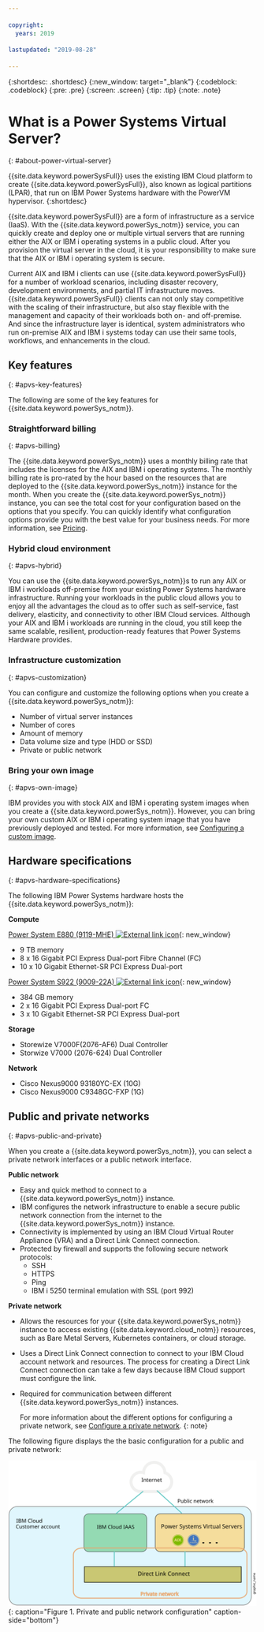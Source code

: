 ```yaml
---

copyright:
  years: 2019

lastupdated: "2019-08-28"

---
```


{:shortdesc: .shortdesc}
{:new_window: target="_blank"}
{:codeblock: .codeblock}
{:pre: .pre}
{:screen: .screen}
{:tip: .tip}
{:note: .note}

# What is a Power Systems Virtual Server?
{: #about-power-virtual-server}

{{site.data.keyword.powerSysFull}} uses the existing IBM Cloud platform to create {{site.data.keyword.powerSysFull}}, also known as logical partitions (LPAR), that run on IBM Power Systems hardware with the PowerVM hypervisor.
{:shortdesc}

{{site.data.keyword.powerSysFull}} are a form of infrastructure as a service (IaaS). With the {{site.data.keyword.powerSys_notm}} service, you can quickly create and deploy one or multiple virtual servers that are running either the AIX or IBM i operating systems in a public cloud. After you provision the virtual server in the cloud, it is your responsibility to make sure that the AIX or IBM i operating system is secure.

Current AIX and IBM i clients can use {{site.data.keyword.powerSysFull}} for a number of workload scenarios, including disaster recovery, development environments, and partial IT infrastructure moves. {{site.data.keyword.powerSysFull}} clients can not only stay competitive with the scaling of their infrastructure, but also stay flexible with the management and capacity of their workloads both on- and off-premise. And since the infrastructure layer is identical, system administrators who run on-premise AIX and IBM i systems today can use their same tools, workflows, and enhancements in the cloud.

## Key features
{: #apvs-key-features}

The following are some of the key features for {{site.data.keyword.powerSys_notm}}.

### Straightforward billing
{: #apvs-billing}

The {{site.data.keyword.powerSys_notm}} uses a monthly billing rate that includes the licenses for the AIX and IBM i operating systems. The monthly billing rate is pro-rated by the hour based on the resources that are deployed to the {{site.data.keyword.powerSys_notm}} instance for the month. When you create the {{site.data.keyword.powerSys_notm}} instance, you can see the total cost for your configuration based on the options that you specify.  You can quickly identify what configuration options provide you with the best value for your business needs. For more information, see [Pricing](/docs/infrastructure/power-iaas?topic=power-iaas-pricing-virtual-server#pricing-virtual-server).

### Hybrid cloud environment
{: #apvs-hybrid}

You can use the {{site.data.keyword.powerSys_notm}}s to run any AIX or IBM i workloads off-premise from your existing Power Systems hardware infrastructure. Running your workloads in the public cloud allows you to enjoy all the advantages the cloud as to offer such as self-service, fast delivery, elasticity, and connectivity to other IBM Cloud services. Although your AIX and IBM i workloads are running in the cloud, you still keep the same scalable, resilient, production-ready features that Power Systems Hardware provides.

### Infrastructure customization
{: #apvs-customization}

You can configure and customize the following options when you create a {{site.data.keyword.powerSys_notm}}:

* Number of virtual server instances
* Number of cores
* Amount of memory
* Data volume size and type (HDD or SSD)
* Private or public network

### Bring your own image
{: #apvs-own-image}

IBM provides you with stock AIX and IBM i operating system images when you create a {{site.data.keyword.powerSys_notm}}. However, you can bring your own custom AIX or IBM i operating system image that you have previously deployed and tested. For more information, see [Configuring a custom image](/docs/infrastructure/power-iaas?topic=power-iaas-configuring-custom-image#configuring-custom-image).

## Hardware specifications
{: #apvs-hardware-specifications}

The following IBM Power Systems hardware hosts the {{site.data.keyword.powerSys_notm}}:

**Compute**

[Power System E880 (9119-MHE) ![External link icon](../icons/launch-glyph.svg "External link icon")](https://www.ibm.com/downloads/cas/EE476WAP){: new_window}

* 9 TB memory
* 8 x 16 Gigabit PCI Express Dual-port Fibre Channel (FC)
* 10 x 10 Gigabit Ethernet-SR PCI Express Dual-port

[Power System S922 (9009-22A) ![External link icon](../icons/launch-glyph.svg "External link icon")](https://www.ibm.com/downloads/cas/KQ4BOJ3N){: new_window}

* 384 GB memory
* 2 x 16 Gigabit PCI Express Dual-port FC
* 3 x 10 Gigabit Ethernet-SR PCI Express Dual-port

**Storage**

* Storewize V7000F(2076-AF6) Dual Controller
* Storwize V7000 (2076-624) Dual Controller

**Network**

* Cisco Nexus9000 93180YC-EX (10G)
* Cisco Nexus9000 C9348GC-FXP (1G)

## Public and private networks
{: #apvs-public-and-private}

When you create a {{site.data.keyword.powerSys_notm}}, you can select a private network interfaces or a public network interface.

**Public network**

* Easy and quick method to connect to a {{site.data.keyword.powerSys_notm}} instance.
* IBM configures the network infrastructure to enable a secure public network connection from the internet to the {{site.data.keyword.powerSys_notm}} instance.
* Connectivity is implemented by using an IBM Cloud Virtual Router Appliance (VRA) and a Direct Link Connect connection.
* Protected by firewall and supports the following secure network protocols:
    * SSH
    * HTTPS
    * Ping
    * IBM i 5250 terminal emulation with SSL (port 992)

**Private network**

* Allows the resources for your {{site.data.keyword.powerSys_notm}} instance to access existing {{site.data.keyword.cloud_notm}} resources, such as Bare Metal Servers, Kubernetes containers, or cloud storage.
* Uses a Direct Link Connect connection to connect to your IBM Cloud account network and resources. The process for creating a Direct Link Connect connection can take a few days because IBM Cloud support must configure the link.
* Required for communication between different {{site.data.keyword.powerSys_notm}} instances.

  For more information about the different options for configuring a private network, see [Configure a private network](/docs/infrastructure/power-iaas?topic=power-iaas-cpn-configuring#cpn-configuring).
  {: note}

The following figure displays the the basic configuration for a public and private network:

![Displays how network traffic flows for public or private connection](/images/power-iaas-network1.svg "Displays how network traffic flows for public or private connection"){: caption="Figure 1. Private and public network configuration" caption-side="bottom"}

<!-- Customer A is able to connect to a public network by using a Direct Link Dedicated connection with their {{site.data.keyword.cloud_notm}} Power account. -->
<!-- Customer A is able to connect to a private network by using a Direct Link Connect connection with their {{site.data.keyword.cloud_notm}} account. -->
<!-- Customer A can use either a public or private network to access their {{site.data.keyword.powerSys_notm}}. -->
<!-- Customer B is able to connect to only a private network by using a Direct Link Connect connection with their {{site.data.keyword.cloud_notm}} account.  -->